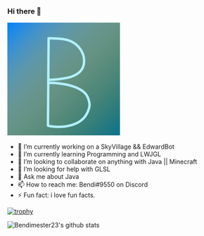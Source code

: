 ### Hi there 👋

![](https://raw.githubusercontent.com/Bendimester23/bendimester23/master/bendi2.png)

- 🔭 I’m currently working on a SkyVillage && EdwardBot
- 🌱 I’m currently learning Programming and LWJGL
- 👯 I’m looking to collaborate on anything with Java || Minecraft
- 🤔 I’m looking for help with GLSL
- 💬 Ask me about Java
- 📫 How to reach me: Bendi#9550 on Discord
- ⚡ Fun fact: i love fun facts.

[![trophy](https://github-profile-trophy.vercel.app/?username=Bendimester23&theme=onedark)](https://github.com/ryo-ma/github-profile-trophy)

![Bendimester23's github stats](https://github-readme-stats.vercel.app/api?username=Bendimester23&show_icons=true&theme=tokyonight)
